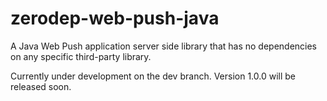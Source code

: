 # zerodep-web-push-java
A Java Web Push application server side library that has no dependencies on any specific third-party library.


Currently under development on the dev branch. Version 1.0.0 will be released soon.
